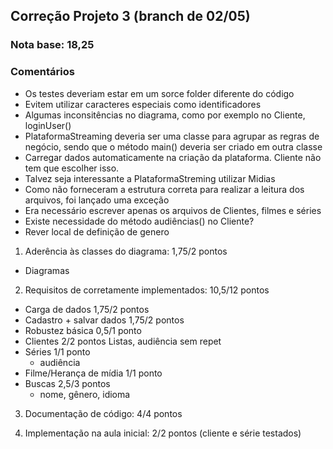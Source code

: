 ## Correção Projeto 3 (branch de 02/05)

### Nota base: 18,25

### Comentários

- Os testes deveriam estar em um sorce folder diferente do código
- Evitem utilizar caracteres especiais como identificadores
- Algumas inconsitências no diagrama, como por exemplo no Cliente, loginUser()
- PlataformaStreaming deveria ser uma classe para agrupar as regras de negócio, sendo que o método main() deveria ser criado em outra classe
- Carregar dados automaticamente na criação da plataforma. Cliente não tem que escolher isso.
- Talvez seja interessante a PlataformaStreming utilizar Midias
- Como não forneceram a estrutura correta para realizar a leitura dos arquivos, foi lançado uma exceção
- Era necessário escrever apenas os arquivos de Clientes, filmes e séries 
- Existe necessidade do método audiências() no Cliente?
- Rever local de definição de genero

1. Aderência às classes do diagrama: 1,75/2 pontos
  - Diagramas

2. Requisitos de corretamente implementados: 10,5/12 pontos
  - Carga de dados					1,75/2 pontos
  - Cadastro + salvar dados			1,75/2 pontos
  - Robustez básica					0,5/1 ponto
  - Clientes							2/2 pontos
	Listas, audiência sem repet
  - Séries							1/1 ponto
	- audiência
  - Filme/Herança de mídia			1/1 ponto
  - Buscas 							2,5/3 pontos
	- nome, gênero, idioma

3. Documentação de código: 4/4 pontos

4. Implementação na aula inicial: 2/2 pontos (cliente e série testados)
